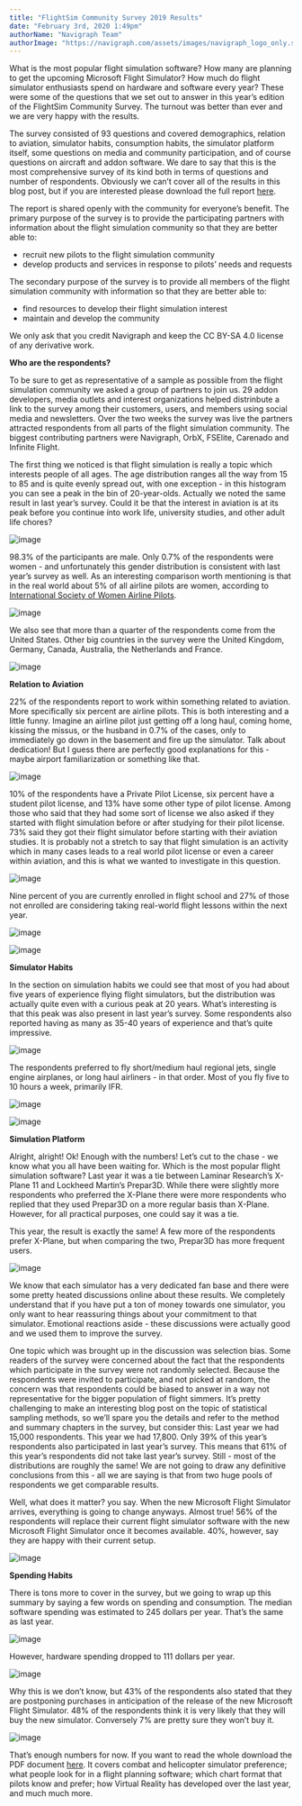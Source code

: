 ```yaml
---
title: "FlightSim Community Survey 2019 Results"
date: "February 3rd, 2020 1:49pm"
authorName: "Navigraph Team"
authorImage: "https://navigraph.com/assets/images/navigraph_logo_only.svg"
---
```


What is the most popular flight simulation software? How many are planning to get the upcoming Microsoft Flight Simulator? How much do flight simulator enthusiasts spend on hardware and software every year? These were some of the questions that we set out to answer in this year’s edition of the FlightSim Community Survey. The turnout was better than ever and we are very happy with the results.

The survey consisted of 93 questions and covered demographics, relation to aviation, simulator habits, consumption habits, the simulator platform itself, some questions on media and community participation, and of course questions on aircraft and addon software. We dare to say that this is the most comprehensive survey of its kind both in terms of questions and number of respondents. Obviously we can’t cover all of the results in this blog post, but if you are interested please download the full report [here](https://navigraph.com/redirect.ashx?url=https%3A%2F%2Fdownload.navigraph.com%2Fdocs%2Fflightsim-community-survey-by-navigraph-2019-final.pdf&utm_source=blog&utm_medium=link_report&utm_campaign=flightsimsurvey2019).

The report is shared openly with the community for everyone’s benefit. The primary purpose of the survey is to provide the participating partners with information about the flight simulation community so that they are better able to:

* recruit new pilots to the flight simulation community
* develop products and services in response to pilots’ needs and requests

The secondary purpose of the survey is to provide all members of the flight simulation community with information so that they are better able to:

* find resources to develop their flight simulation interest
* maintain and develop the community

We only ask that you credit Navigraph and keep the CC BY-SA 4.0 license of any derivative work.

**Who are the respondents?**

To be sure to get as representative of a sample as possible from the flight simulation community we asked a group of partners to join us. 29 addon developers, media outlets and interest organizations helped distrinbute a link to the survey among their customers, users, and members using social media and newsletters. Over the two weeks the survey was live the partners attracted respondents from all parts of the flight simulation community. The biggest contributing partners were Navigraph, OrbX, FSElite, Carenado and Infinite Flight.

The first thing we noticed is that flight simulation is really a topic which interests people of all ages. The age distribution ranges all the way from 15 to 85 and is quite evenly spread out, with one exception - in this histogram you can see a peak in the bin of 20-year-olds. Actually we noted the same result in last year’s survey. Could it be that the interest in aviation is at its peak before you continue ínto work life, university studies, and other adult life chores?

![image](https://64.media.tumblr.com/5b265c48931aa35f23bad1bfe171a695/c9febfeb94438738-4c/s540x810/56cc976d05dab4797fdcf67bfccc9b5d46d0b8d0.png)

98.3% of the participants are male. Only 0.7% of the respondents were women - and unfortunately this gender distribution is consistent with last year’s survey as well. As an interesting comparison worth mentioning is that in the real world about 5% of all airline pilots are women, according to [International Society of Women Airline Pilots](https://www.iswap.org/content.aspx?page_id=22&club_id=658242&module_id=266401).   

![image](https://64.media.tumblr.com/54208d9b97e9d610bda2af74e59c4675/c9febfeb94438738-e2/s540x810/18d050c6bb4e858018078fb6b24d80a4ab989475.png)

We also see that more than a quarter of the respondents come from the United States. Other big countries in the survey were the United Kingdom, Germany, Canada, Australia, the Netherlands and France.  

![image](https://64.media.tumblr.com/0c4494d6d7145c7e4224e03ad5fdf0d6/c9febfeb94438738-77/s540x810/f9396c81976aeb4fcf42b333d550b2ec18435171.png)

**Relation to Aviation**

22% of the respondents report to work within something related to aviation. More specifically six percent are airline pilots. This is both interesting and a little funny. Imagine an airline pilot just getting off a long haul, coming home, kissing the missus, or the husband in 0.7% of the cases, only to immediately go down in the basement and fire up the simulator. Talk about dedication! But I guess there are perfectly good explanations for this - maybe airport familiarization or something like that.

![image](https://64.media.tumblr.com/da4cccd87fa0225ecfd8666671867e8b/c9febfeb94438738-11/s540x810/2fafcfe634ec17fd6f2d3e11ce46965d464489b8.png)

10% of the respondents have a Private Pilot License, six percent have a student pilot license, and 13% have some other type of pilot license. Among those who said that they had some sort of license we also asked if they started with flight simulation before or after studying for their pilot license. 73% said they got their flight simulator before starting with their aviation studies. It is probably not a stretch to say that flight simulation is an activity which in many cases leads to a real world pilot license or even a career within aviation, and this is what we wanted to investigate in this question.  

![image](https://64.media.tumblr.com/0ccb46cf02cdb1ddfaa01946cf8a204f/c9febfeb94438738-14/s540x810/1172ae26f4faf891aa0bf234bddfa8042c12c8f8.png)

Nine percent of you are currently enrolled in flight school and 27% of those not enrolled are considering taking real-world flight lessons within the next year.  

![image](https://64.media.tumblr.com/f706ee6917f1262d7ba0a0aeff424044/c9febfeb94438738-b0/s540x810/6a599bf55199e1f526e4b537268fdf7ec50c1f17.png)

![image](https://64.media.tumblr.com/be4801c6cfd13677a76e7d4a3148be31/c9febfeb94438738-a0/s540x810/54a3bd956679d7a16ca352c79c1017571e8fbca6.png)

**Simulator Habits**

In the section on simulation habits we could see that most of you had about five years of experience flying flight simulators, but the distribution was actually quite even with a curious peak at 20 years. What’s interesting is that this peak was also present in last year’s survey. Some respondents also reported having as many as 35-40 years of experience and that’s quite impressive.  

![image](https://64.media.tumblr.com/d115ce2cfe1268311af42428c90c38f5/c9febfeb94438738-68/s540x810/8c346ac0135c2f441cfb49fe1549ef43482852c5.png)

The respondents preferred to fly short/medium haul regional jets, single engine airplanes, or long haul airliners - in that order. Most of you fly five to 10 hours a week, primarily IFR.  

![image](https://64.media.tumblr.com/3ca0d307fc75998ebf8885bbab0d955e/c9febfeb94438738-12/s540x810/7587f92399a47dc40c58764314e17bf17c594e3e.png)

![image](https://64.media.tumblr.com/be7d1f634093505d1e1376b650b4fa7a/c9febfeb94438738-05/s540x810/a7867106d0b7278bce43647811ab2314d3dae416.png)

**Simulation Platform**

Alright, alright! Ok! Enough with the numbers! Let’s cut to the chase - we know what you all have been waiting for. Which is the most popular flight simulation software? Last year it was a tie between Laminar Research’s X-Plane 11 and Lockheed Martin’s Prepar3D. While there were slightly more respondents who preferred the X-Plane there were more respondents who replied that they used Prepar3D on a more regular basis than X-Plane. However, for all practical purposes, one could say it was a tie.

This year, the result is exactly the same! A few more of the respondents prefer X-Plane, but when comparing the two, Prepar3D has more frequent users.

![image](https://64.media.tumblr.com/3ff5d9f631c6c0022f5656f3caa6fcb0/c9febfeb94438738-30/s540x810/52b99d6882fdc727e4bcaa3fb922d42b9ad7277d.png)

We know that each simulator has a very dedicated fan base and there were some pretty heated discussions online about these results. We completely understand that if you have put a ton of money towards one simulator, you only want to hear reassuring things about your commitment to that simulator. Emotional reactions aside - these discussions were actually good and we used them to improve the survey.

One topic which was brought up in the discussion was selection bias. Some readers of the survey were concerned about the fact that the respondents which participate in the survey were not randomly selected. Because the respondents were invited to participate, and not picked at random, the concern was that respondents could be biased to answer in a way not representative for the bigger population of flight simmers. It’s pretty challenging to make an interesting blog post on the topic of statistical sampling methods, so we’ll spare you the details and refer to the method and summary chapters in the survey, but consider this: Last year we had 15,000 respondents. This year we had 17,800\. Only 39% of this year’s respondents also participated in last year’s survey. This means that 61% of this year’s respondents did not take last year’s survey. Still - most of the distributions are roughly the same! We are not going to draw any definitive conclusions from this - all we are saying is that from two huge pools of respondents we get comparable results.  

Well, what does it matter? you say. When the new Microsoft Flight Simulator arrives, everything is going to change anyways. Almost true! 56% of the respondents will replace their current flight simulator software with the new Microsoft Flight Simulator once it becomes available. 40%, however, say they are happy with their current setup.

![image](https://64.media.tumblr.com/caedda202554a66eaf03ee17c1bc7170/c9febfeb94438738-3f/s540x810/faa564f39636f28c399175e08bceef29430fbb3f.png)

**Spending Habits**   

There is tons more to cover in the survey, but we going to wrap up this summary by saying a few words on spending and consumption. The median software spending was estimated to 245 dollars per year. That’s the same as last year. 

![image](https://64.media.tumblr.com/e3c917620ee78403fa88f6e249a2c48a/c9febfeb94438738-1d/s540x810/cf85ea947d43832651a5417ee681a8fcb1c42116.png)

However, hardware spending dropped to 111 dollars per year.

![image](https://64.media.tumblr.com/9f98a057fc6e93bea48ee0468a67f862/c9febfeb94438738-ae/s540x810/9e78b56c64d7aef6af085d3751bb7fd153b90cb3.png)

Why this is we don’t know, but 43% of the respondents also stated that they are postponing purchases in anticipation of the release of the new Microsoft Flight Simulator. 48% of the respondents think it is very likely that they will buy the new simulator. Conversely 7% are pretty sure they won’t buy it.

![image](https://64.media.tumblr.com/50f7109c9454b907b9f969f1dbc6c7d5/c9febfeb94438738-8b/s540x810/7e1ef7eb09ea900e691de4845f3f78f5321bd0cf.png)

That’s enough numbers for now. If you want to read the whole download the PDF document [here](https://navigraph.com/redirect.ashx?url=https%3A%2F%2Fdownload.navigraph.com%2Fdocs%2Fflightsim-community-survey-by-navigraph-2019-final.pdf&utm_source=blog&utm_medium=link_report&utm_campaign=flightsimsurvey2019). It covers combat and helicopter simulator preference; what people look for in a flight planning software; which chart format that pilots know and prefer; how Virtual Reality has developed over the last year, and much much more.